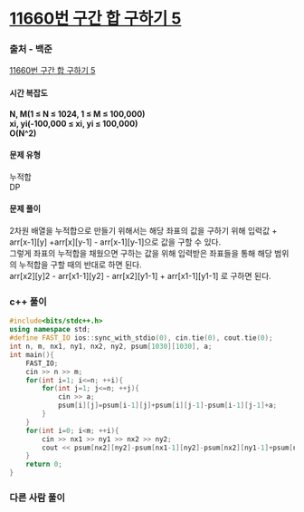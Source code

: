 # [11660번 구간 합 구하기 5](https://www.acmicpc.net/problem/11660)

### 출처 - 백준
[11660번 구간 합 구하기 5](https://www.acmicpc.net/problem/11660)

#### 시간 복잡도
**N, M(1 ≤ N ≤ 1024, 1 ≤ M ≤ 100,000)**  
**xi, yi(-100,000 ≤ xi, yi ≤ 100,000)**  
**O(N^2)**

#### 문제 유형
누적합  
DP

#### 문제 풀이
2차원 배열을 누적합으로 만들기 위해서는 해당 좌표의 값을 구하기 위해 입력값 + arr[x-1][y] +arr[x][y-1] - arr[x-1][y-1]으로 값을 구할 수 있다.  
그렇게 좌표의 누적합을 채웠으면 구하는 값을 위해 입력받은 좌표들을 통해 해당 범위의 누적합을 구할 때의 반대로 하면 된다.  
arr[x2][y]2 - arr[x1-1][y2] - arr[x2][y1-1] + arr[x1-1][y1-1] 로 구하면 된다.

### c++ 풀이
```c++
#include<bits/stdc++.h>
using namespace std;
#define FAST_IO ios::sync_with_stdio(0), cin.tie(0), cout.tie(0);
int n, m, nx1, ny1, nx2, ny2, psum[1030][1030], a;
int main(){
    FAST_IO;
    cin >> n >> m;
    for(int i=1; i<=n; ++i){
        for(int j=1; j<=n; ++j){
            cin >> a;
            psum[i][j]=psum[i-1][j]+psum[i][j-1]-psum[i-1][j-1]+a;
        }
    }
    for(int i=0; i<m; ++i){
        cin >> nx1 >> ny1 >> nx2 >> ny2;
        cout << psum[nx2][ny2]-psum[nx1-1][ny2]-psum[nx2][ny1-1]+psum[nx1-1][ny1-1] << "\n";
    }
    return 0;
}
```

### 다른 사람 풀이
```c++

```